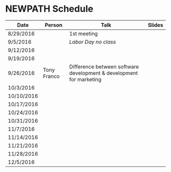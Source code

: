 # NEWPATH Schedule

Date | Person | Talk | Slides
-----|--------|------|-------
8/29/2016 |  | 1st meeting |
9/5/2016 |  | *Labor Day no class* |
9/12/2016 |  |  |
9/19/2016 |  |  |
9/26/2016 | Tony Franco | Difference between software development & development for marketing |
10/3/2016 |  |  |
10/10/2016 |  |  |
10/17/2016 |  |  |
10/24/2016 |  |  |
10/31/2016 |  |  |
11/7/2016 |  |  |
11/14/2016 |  |  |
11/21/2016 |  |  |
11/28/2016 |  |  |
12/5/2016 |  |  |
